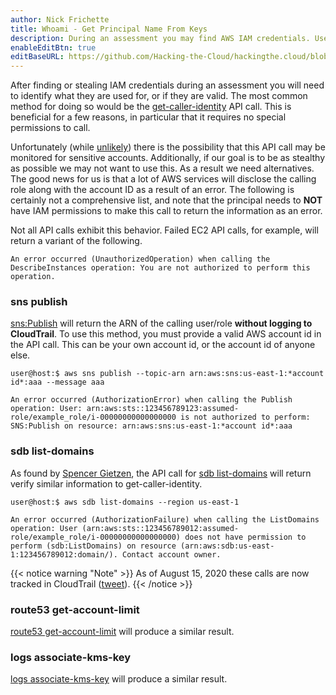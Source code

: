 ```yaml
---
author: Nick Frichette
title: Whoami - Get Principal Name From Keys
description: During an assessment you may find AWS IAM credentials. Use these tactics to identify the principal of the keys.
enableEditBtn: true
editBaseURL: https://github.com/Hacking-the-Cloud/hackingthe.cloud/blob/main/content
---
```

After finding or stealing IAM credentials during an assessment you will need to identify what they are used for, or if they are valid. The most common method for doing so would be the [get-caller-identity](https://awscli.amazonaws.com/v2/documentation/api/latest/reference/sts/get-caller-identity.html) API call. This is beneficial for a few reasons, in particular that it requires no special permissions to call.

Unfortunately (while [unlikely](https://twitter.com/SpenGietz/status/1283846678194221057)) there is the possibility that this API call may be monitored for sensitive accounts. Additionally, if our goal is to be as stealthy as possible we may not want to use this. As a result we need alternatives. The good news for us is that a lot of AWS services will disclose the calling role along with the account ID as a result of an error. The following is certainly not a comprehensive list, and note that the principal needs to **NOT** have IAM permissions to make this call to return the information as an error.

Not all API calls exhibit this behavior. Failed EC2 API calls, for example, will return a variant of the following.

```
An error occurred (UnauthorizedOperation) when calling the DescribeInstances operation: You are not authorized to perform this operation.
```

### sns publish
[sns:Publish](https://awscli.amazonaws.com/v2/documentation/api/latest/reference/sns/publish.html) will return the ARN of the calling user/role **without logging to CloudTrail**. To use this method, you must provide a valid AWS account id in the API call. This can be your own account id, or the account id of anyone else.

```
user@host:$ aws sns publish --topic-arn arn:aws:sns:us-east-1:*account id*:aaa --message aaa

An error occurred (AuthorizationError) when calling the Publish operation: User: arn:aws:sts::123456789123:assumed-role/example_role/i-00000000000000000 is not authorized to perform: SNS:Publish on resource: arn:aws:sns:us-east-1:*account id*:aaa
```

### sdb list-domains
As found by [Spencer Gietzen](https://twitter.com/SpenGietz/status/1283843401008336896), the API call for [sdb list-domains](https://awscli.amazonaws.com/v2/documentation/api/latest/reference/sdb/list-domains.html) will return verify similar information to get-caller-identity.

```
user@host:$ aws sdb list-domains --region us-east-1

An error occurred (AuthorizationFailure) when calling the ListDomains operation: User (arn:aws:sts::123456789012:assumed-role/example_role/i-00000000000000000) does not have permission to perform (sdb:ListDomains) on resource (arn:aws:sdb:us-east-1:123456789012:domain/). Contact account owner.
```

{{< notice warning "Note" >}}
As of August 15, 2020 these calls are now tracked in CloudTrail ([tweet](https://twitter.com/tacertain/status/1294726441850900480)).
{{< /notice >}}

### route53 get-account-limit
[route53 get-account-limit](https://awscli.amazonaws.com/v2/documentation/api/latest/reference/route53/get-account-limit.html) will produce a similar result.

### logs associate-kms-key
[logs associate-kms-key](https://awscli.amazonaws.com/v2/documentation/api/latest/reference/logs/associate-kms-key.html) will produce a similar result.